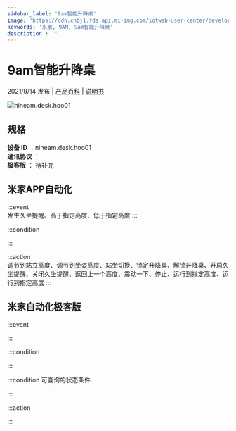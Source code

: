 ```yaml
---
sidebar_label: '9am智能升降桌'
image: 'https://cdn.cnbj1.fds.api.mi-img.com/iotweb-user-center/developer_1679070061217IyhoSgrg.png?GalaxyAccessKeyId=AKVGLQWBOVIRQ3XLEW&Expires=9223372036854775807&Signature=OQT0PNsEB8I3Cdaw8Q/RfO5OyK4='
keywords: '米家, 9AM, 9am智能升降桌'
description : ''
---
```

# 9am智能升降桌

2021/9/14 发布 | [产品百科](https://home.mi.com/webapp/content/baike/product/index.html?model=nineam.desk.hoo01/) | [说明书](https://home.mi.com/views/introduction.html?model=nineam.desk.hoo01&region=cn)

![nineam.desk.hoo01](https://cdn.cnbj1.fds.api.mi-img.com/iotweb-user-center/developer_1679070061217IyhoSgrg.png?GalaxyAccessKeyId=AKVGLQWBOVIRQ3XLEW&Expires=9223372036854775807&Signature=OQT0PNsEB8I3Cdaw8Q/RfO5OyK4=)

## 规格  
> 
**设备 ID** ：nineam.desk.hoo01  
**通讯协议** ：  
**极客版**  ： 待补充 


## 米家APP自动化  

:::event  
发生久坐提醒、高于指定高度、低于指定高度
:::

:::condition  

:::

:::action   
调节到站立高度、调节到坐姿高度、站坐切换、锁定升降桌、解锁升降桌、开启久坐提醒、关闭久坐提醒、返回上一个高度、震动一下、停止、运行到指定高度、运行到指定高度
:::

## 米家自动化极客版  

:::event  

:::

:::condition  

:::

:::condition 可查询的状态条件  

:::

:::action  

:::

        
